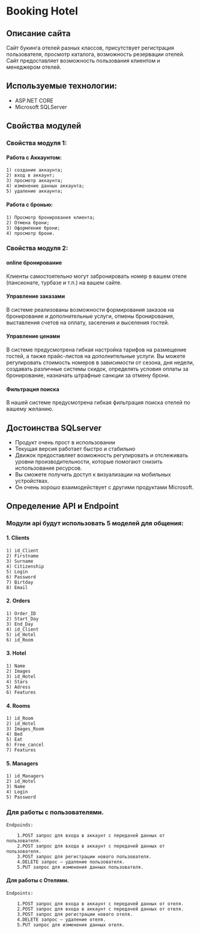 # Booking Hotel
## Описание сайта

Сайт букинга отелей разных классов, присутствует регистрация пользователя, просмотр каталога, возможность резервации отелей. Сайт предоставляет возможность пользования клиентом и менеджером отелей.

## Используемые технологии:
  - ASP.NET CORE
  - Microsoft SQLServer

## Свойства модулей
### Свойства модуля 1: 
#### Работа с Аккаунтом:
	1) создание аккаунта;
	2) вход в аккаунт;
	3) просмотр аккаунта;
	4) изменение данных аккаунта;
	5) удаление аккаунта;
#### Работа с бронью:
	1) Просмотр бронирования клиента;
	2) Отмена брони;
	3) Оформление брони;
	4) просмотр брони.

### Свойства модуля 2: 

#### online бронирование

Клиенты самостоятельно могут забронировать номер в вашем отеле (пансионате, турбазе и т.п.) на вашем сайте.

#### Управление заказами

В системе реализованы возможности формирования заказов на бронирование и дополнительные услуги, отмены бронирования, выставления счетов на оплату, заселения и выселения гостей.

#### Управление ценами

В системе предусмотрена гибкая настройка тарифов на размещение гостей, а также прайс-листов на дополнительные услуги. Вы можете регулировать стоимость номеров в зависимости от сезона, дня недели, создавать различные системы скидок, определять условия оплаты за бронирование, назначать штрафные санкции за отмену брони.

#### Фильтрация поиска

В нашей системе предусмотрена гибкая фильтрация поиска отелей по вашему желанию.
    
## Достоинства SQLserver
  - Продукт очень прост в использовании
  - Текущая версия работает быстро и стабильно
  - Движок предоставляет возможность регулировать и отслеживать уровни производительности, которые помогают снизить использование ресурсов.
  - Вы сможете получить доступ к визуализации на мобильных устройствах.
  - Он очень хорошо взаимодействует с другими продуктами Microsoft.

## Определение API и Endpoint

### Модули api будут использовать 5 моделей для общения:
#### 1. Clients
	1) id_Client
	2) Firstname
	3) Surname
	4) Citizenship
	5) Login
	6) Password
	7) Birtday
	8) Email

#### 2. Orders
	1) Order_ID
	2) Start_Day
	3) End_Day
	4) id_Client
	5) id_Hotel
	6) id_Room

#### 3. Hotel
	1) Name
	2) Images
	3) id_Hotel
	4) Stars
	5) Adress
	6) Features

#### 4. Rooms
	1) id_Room
	2) id_Hotel
	3) Images_Room
	4) Bed
	5) Eat
	6) Free_cancel
	7) Features

#### 5. Managers
	1) id_Managers
	2) id_Hotel
	3) Name
	4) Login
	5) Password

### Для работы с пользователями.

	Endpoinds:
    
		1.POST запрос для входа в аккаунт с передачей данных от пользователя.
		2.POST запрос для входа в аккаунт с передачей данных от пользователя.
		3.POST запрос для регистрации нового пользователя.
		4.DELETE запрос – удаление пользователя.
		5.PUT запрос для изменения данных пользователя.
#### Для работы с Отелями.

	Endpoints:
	
		1.POST запрос для входа в аккаунт с передачей данных от отеля.
		2.POST запрос для входа в аккаунт с передачей данных от отеля.
		3.POST запрос для регистрации нового отеля.
		4.DELETE запрос – удаление отеля.
		5.PUT запрос для изменения данных отеля.
<img href = https://i.imgur.com/MMk8VgM.jpg>
